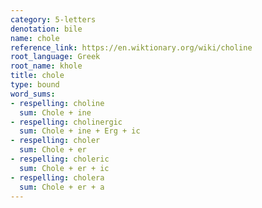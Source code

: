 ```yaml
---
category: 5-letters
denotation: bile
name: chole
reference_link: https://en.wiktionary.org/wiki/choline
root_language: Greek
root_name: khole
title: chole
type: bound
word_sums:
- respelling: choline
  sum: Chole + ine
- respelling: cholinergic
  sum: Chole + ine + Erg + ic
- respelling: choler
  sum: Chole + er
- respelling: choleric
  sum: Chole + er + ic
- respelling: cholera
  sum: Chole + er + a
---
```

